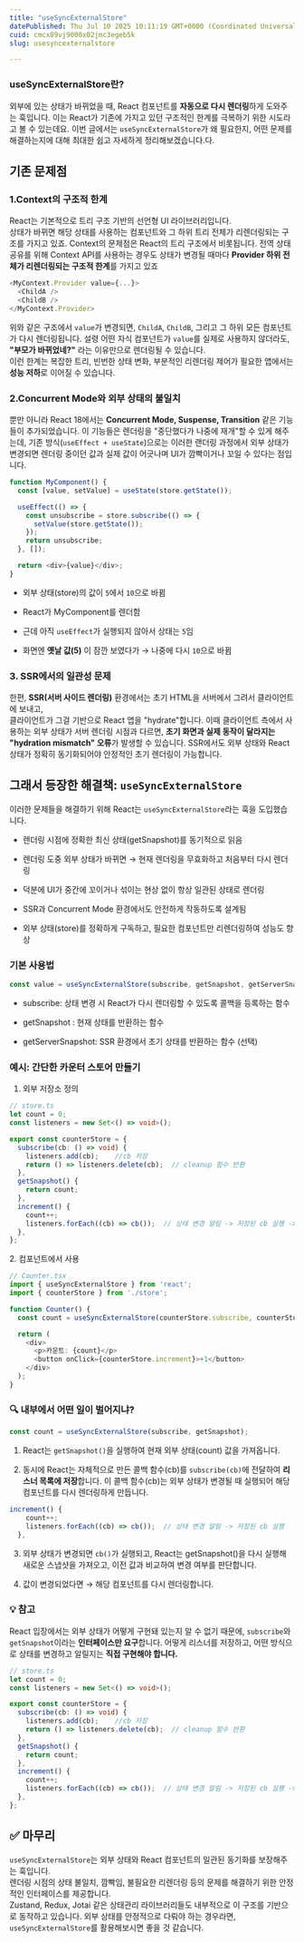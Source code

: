 ```yaml
---
title: "useSyncExternalStore"
datePublished: Thu Jul 10 2025 10:11:19 GMT+0000 (Coordinated Universal Time)
cuid: cmcx89vj9000x02jmc3egeb5k
slug: usesyncexternalstore

---
```


### useSyncExternalStore란?

외부에 있는 상태가 바뀌었을 때, React 컴포넌트를 **자동으로 다시 렌더링**하게 도와주는 훅입니다. 이는 React가 기존에 가지고 있던 구조적인 한계를 극복하기 위한 시도라고 볼 수 있는데요. 이번 글에서는 `useSyncExternalStore`가 왜 필요한지, 어떤 문제를 해결하는지에 대해 최대한 쉽고 자세하게 정리해보겠습니다.다.

## 기존 문제점

### 1.Context의 구조적 한계

React는 기본적으로 트리 구조 기반의 선언형 UI 라이브러리입니다.  
상태가 바뀌면 해당 상태를 사용하는 컴포넌트와 그 하위 트리 전체가 리렌더링되는 구조를 가지고 있죠. Context의 문제점은 React의 트리 구조에서 비롯됩니다. 전역 상태 공유를 위해 Context API를 사용하는 경우도 상태가 변경될 때마다 **Provider 하위 전체가 리렌더링되는 구조적 한계**를 가지고 있죠

```typescript
<MyContext.Provider value={...}>
  <ChildA />
  <ChildB />
</MyContext.Provider>
```

위와 같은 구조에서 `value`가 변경되면, `ChildA`, `ChildB`, 그리고 그 하위 모든 컴포넌트가 다시 렌더링됩니다. 설령 어떤 자식 컴포넌트가 `value`를 실제로 사용하지 않더라도, **"부모가 바뀌었네?"** 라는 이유만으로 렌더링될 수 있습니다.  
이런 한계는 복잡한 트리, 빈번한 상태 변화, 부분적인 리렌더링 제어가 필요한 앱에서는 **성능 저하**로 이어질 수 있습니다.

### 2.Concurrent Mode와 외부 상태의 불일치

뿐만 아니라 React 18에서는 **Concurrent Mode, Suspense, Transition** 같은 기능들이 추가되었습니다. 이 기능들은 렌더링을 "중단했다가 나중에 재개"할 수 있게 해주는데, 기존 방식(`useEffect + useState`)으로는 이러한 랜더링 과정에서 외부 상태가 변경되면 렌더링 중이던 값과 실제 값이 어긋나며 UI가 깜빡이거나 꼬일 수 있다는 점입니다.

```typescript
function MyComponent() {
  const [value, setValue] = useState(store.getState());

  useEffect(() => {
    const unsubscribe = store.subscribe(() => {
      setValue(store.getState());
    });
    return unsubscribe;
  }, []);

  return <div>{value}</div>;
}
```

* 외부 상태(store)의 값이 `5`에서 `10`으로 바뀜
    
* React가 MyComponent를 렌더함
    
* 근데 아직 `useEffect`가 실행되지 않아서 상태는 `5`임
    
* 화면엔 **옛날 값(5)** 이 잠깐 보였다가 → 나중에 다시 `10`으로 바뀜
    

### 3\. SSR에서의 일관성 문제

한편, **SSR(서버 사이드 렌더링)** 환경에서는 초기 HTML을 서버에서 그려서 클라이언트에 보내고,  
클라이언트가 그걸 기반으로 React 앱을 "hydrate"합니다. 이때 클라이언트 측에서 사용하는 외부 상태가 서버 렌더링 시점과 다르면, **초기 화면과 실제 동작이 달라지는 "hydration mismatch" 오류**가 발생할 수 있습니다. SSR에서도 외부 상태와 React 상태가 정확히 동기화되어야 안정적인 초기 렌더링이 가능합니다.

## 그래서 등장한 해결책: `useSyncExternalStore`

이러한 문제들을 해결하기 위해 React는 `useSyncExternalStore`라는 훅을 도입했습니다.

* 렌더링 시점에 정확한 최신 상태(getSnapshot)를 동기적으로 읽음
    
* 렌더링 도중 외부 상태가 바뀌면 → 현재 렌더링을 무효화하고 처음부터 다시 렌더링
    
* 덕분에 UI가 중간에 꼬이거나 섞이는 현상 없이 항상 일관된 상태로 렌더링
    
* SSR과 Concurrent Mode 환경에서도 안전하게 작동하도록 설계됨
    
* 외부 상태(store)를 정확하게 구독하고, 필요한 컴포넌트만 리렌더링하여 성능도 향상
    

### 기본 사용법

```typescript
const value = useSyncExternalStore(subscribe, getSnapshot, getServerSnapshot?)
```

* subscribe: 상태 변경 시 React가 다시 렌더링할 수 있도록 콜백을 등록하는 함수
    
* getSnapshot : 현재 상태를 반환하는 함수
    
* getServerSnapshot: SSR 환경에서 초기 상태를 반환하는 함수 (선택)
    

### 예시: 간단한 카운터 스토어 만들기

1. 외부 저장소 정의
    

```typescript
// store.ts
let count = 0;
const listeners = new Set<() => void>();

export const counterStore = {
  subscribe(cb: () => void) {
    listeners.add(cb);    //cb 저장
    return () => listeners.delete(cb);  // cleanup 함수 반환 
  },
  getSnapshot() {
    return count;
  },
  increment() {
    count++;
    listeners.forEach((cb) => cb());  // 상태 변경 알림 -> 저장된 cb 실행 -> 리렌더링 
  },
};
```

2\. 컴포넌트에서 사용

```typescript
// Counter.tsx
import { useSyncExternalStore } from 'react';
import { counterStore } from './store';

function Counter() {
  const count = useSyncExternalStore(counterStore.subscribe, counterStore.getSnapshot);

  return (
    <div>
      <p>카운트: {count}</p>
      <button onClick={counterStore.increment}>+1</button>
    </div>
  );
}
```

### 🔍 내부에서 어떤 일이 벌어지냐?

```typescript
const count = useSyncExternalStore(subscribe, getSnapshot);
```

1. React는 `getSnapshot()`을 실행하여 현재 외부 상태(count) 값을 가져옵니다.
    
2. 동시에 React는 자체적으로 만든 콜백 함수(cb)를 `subscribe(cb)`에 전달하여 **리스너 목록에 저장**합니다. 이 콜백 함수(cb)는 외부 상태가 변경될 때 실행되어 해당 컴포넌트를 다시 렌더링하게 만듭니다.
    

```typescript
increment() {
    count++;
    listeners.forEach((cb) => cb());  // 상태 변경 알림 -> 저장된 cb 실행
  },
```

3. 외부 상태가 변경되면 `cb()`가 실행되고, React는 getSnapshot()을 다시 실행해 새로운 스냅샷을 가져오고, 이전 값과 비교하여 변경 여부를 판단합니다.
    
4. 값이 변경되었다면 → 해당 컴포넌트를 다시 렌더링합니다.
    

### 💡 참고

React 입장에서는 외부 상태가 어떻게 구현돼 있는지 알 수 없기 때문에, `subscribe`와 `getSnapshot`이라는 **인터페이스만 요구**합니다. 어떻게 리스너를 저장하고, 어떤 방식으로 상태를 변경하고 알릴지는 **직접 구현해야 합니다.**

```typescript
// store.ts
let count = 0;
const listeners = new Set<() => void>();

export const counterStore = {
  subscribe(cb: () => void) {
    listeners.add(cb);    //cb 저장
    return () => listeners.delete(cb);  // cleanup 함수 반환 
  },
  getSnapshot() {
    return count;
  },
  increment() {
    count++;
    listeners.forEach((cb) => cb());  // 상태 변경 알림 -> 저장된 cb 실행 -> 리렌더링 
  },
};
```

## ✅ 마무리

`useSyncExternalStore`는 외부 상태와 React 컴포넌트의 일관된 동기화를 보장해주는 훅입니다.  
렌더링 시점의 상태 불일치, 깜빡임, 불필요한 리렌더링 등의 문제를 해결하기 위한 안정적인 인터페이스를 제공합니다.  
Zustand, Redux, Jotai 같은 상태관리 라이브러리들도 내부적으로 이 구조를 기반으로 동작하고 있습니다. 외부 상태를 안정적으로 다뤄야 하는 경우라면, `useSyncExternalStore`를 활용해보시면 좋을 것 같습니다.